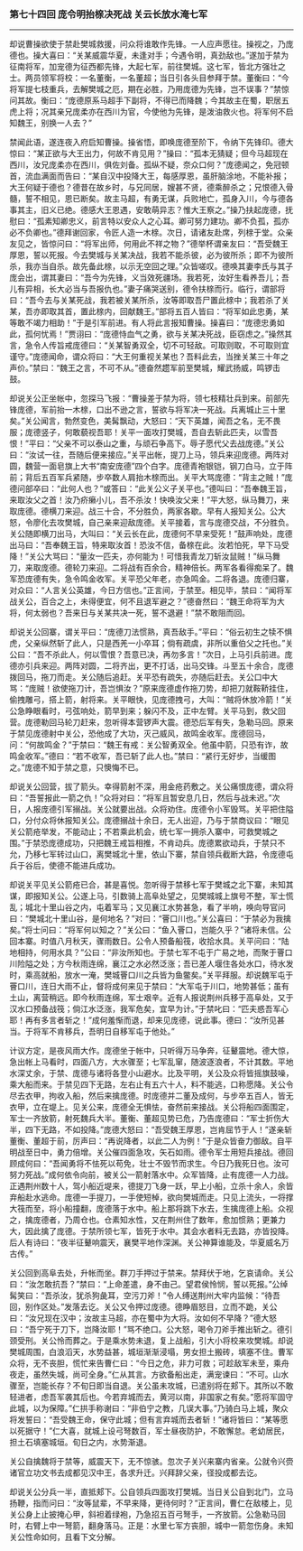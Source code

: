 ### 第七十四回 庞令明抬榇决死战 关云长放水淹七军
---

却说曹操欲使于禁赴樊城救援，问众将谁敢作先锋。一人应声愿往。操视之，乃庞德也。操大喜曰：“关某威震华夏，未逢对手；今遇令明，真劲敌也。”遂加于禁为征南将军，加宠德为征西都先锋，大起七军，前往樊城。这七军，皆北方强壮之士。两员领军将校：一名董衡，一名董超；当日引各头目参拜于禁。董衡曰：“今将军提七枝重兵，去解樊城之厄，期在必胜，乃用庞德为先锋，岂不误事？”禁惊问其故。衡曰：“庞德原系马超手下副将，不得已而降魏；今其故主在蜀，职居五虎上将；况其亲兄庞柔亦在西川为官，今使他为先锋，是泼油救火也。将军何不启知魏王，别换一人去？”  

禁闻此语，遂连夜入府启知曹操。操省悟，即唤庞德至阶下，令纳下先锋印。德大惊曰：“某正欲与大王出力，何故不肯见用？”操曰：“孤本无猜疑；但今马超现在西川，汝兄庞柔亦在西川，俱佐刘备。孤纵不疑，奈众口何？”庞德闻之，免冠顿首，流血满面而告曰：“某自汉中投降大王，每感厚恩，虽肝脑涂地，不能补报；大王何疑于德也？德昔在故乡时，与兄同居，嫂甚不贤，德乘醉杀之；兄恨德入骨髓，誓不相见，恩已断矣。故主马超，有勇无谋，兵败地亡，孤身入川，今与德各事其主，旧义已绝。德感大王恩遇，安敢萌异志？惟大王察之。”操乃扶起庞德，抚慰曰：“孤素知卿忠义，前言特以安众人之心耳。卿可努力建功。卿不负孤，孤亦必不负卿也。”德拜谢回家，令匠人造一木榇。次日，请诸友赴席，列榇于堂。众亲友见之，皆惊问曰：“将军出师，何用此不祥之物？”德举杯谓亲友曰：“吾受魏王厚恩，誓以死报。今去樊城与关某决战，我若不能杀彼，必为彼所杀；即不为彼所杀，我亦当自杀。故先备此榇，以示无空回之理。”众皆嗟叹。德唤其妻李氏与其子庞会出，谓其妻曰：“吾今为先锋，义当效死疆场。我若死，汝好生看养吾儿；吾儿有异相，长大必当与吾报仇也。”妻子痛哭送别，德令扶榇而行。临行，谓部将曰：“吾今去与关某死战，我若被关某所杀，汝等即取吾尸置此榇中；我若杀了关某，吾亦即取其首，置此榇内，回献魏王。”部将五百人皆曰：“将军如此忠勇，某等敢不竭力相助！”于是引军前进。有人将此言报知曹操。操喜曰：“庞德忠勇如此，孤何忧焉！”贾诩曰：“庞德恃血气之勇，欲与关某决死战，臣窃虑之。”操然其言，急令人传旨戒庞德曰：“关某智勇双全，切不可轻敌。可取则取，不可取则宜谨守。”庞德闻命，谓众将曰：“大王何重视关某也？吾料此去，当挫关某三十年之声价。”禁曰：“魏王之言，不可不从。”德奋然趱军前至樊城，耀武扬威，鸣锣击鼓。  

却说关公正坐帐中，忽探马飞报：“曹操差于禁为将，领七枝精壮兵到来。前部先锋庞德，军前抬一木榇，口出不逊之言，誓欲与将军决一死战。兵离城止三十里矣。”关公闻言，勃然变色，美髯飘动，大怒曰：“天下英雄，闻吾之名，无不畏服；庞德竖子，何敢藐视吾耶！关平一面攻打樊城，吾自去斩此匹夫，以雪吾恨！”平曰：“父亲不可以泰山之重，与顽石争高下。辱子愿代父去战庞德。”关公曰：“汝试一往，吾随后便来接应。”关平出帐，提刀上马，领兵来迎庞德。两阵对圆，魏营一面皂旗上大书“南安庞德”四个白字。庞德青袍银铠，钢刀白马，立于阵前；背后五百军兵紧随，步卒数人肩抬木榇而出。关平大骂庞德：“背主之贼！”庞德问部卒曰：“此何人也？”或答曰：“此关公义子关平也。”德叫曰：“吾奉魏王旨，来取汝父之首！汝乃疥癞小儿，吾不杀汝！快唤汝父来！”平大怒，纵马舞刀，来取庞德。德横刀来迎。战三十合，不分胜负，两家各歇。早有人报知关公。公大怒，令廖化去攻樊城，自己亲来迎敌庞德。关平接着，言与庞德交战，不分胜负。关公随即横刀出马，大叫曰：“关云长在此，庞德何不早来受死！”鼓声响处，庞德出马曰：“吾奉魏王旨，特来取汝首！恐汝不信，备榇在此。汝若怕死，早下马受降！”关公大骂曰：“量汝一匹夫，亦何能为！可惜我青龙刀斩汝鼠贼！”纵马舞刀，来取庞德。德轮刀来迎。二将战有百余合，精神倍长。两军各看得痴呆了。魏军恐庞德有失，急令鸣金收军。关平恐父年老，亦急鸣金。二将各退。庞德归寨，对众曰：“人言关公英雄，今日方信也。”正言间，于禁至。相见毕，禁曰：“闻将军战关公，百合之上，未得便宜，何不且退军避之？”德奋然曰：“魏王命将军为大将，何太弱也？吾来日与关某共决一死，誓不退避！”禁不敢阻而回。  

却说关公回寨，谓关平曰：“庞德刀法惯熟，真吾敌手。”平曰：“俗云初生之犊不惧虎，父亲纵然斩了此人，只是西羌一小卒耳；倘有疏虞，非所以重伯父之托也。”关公曰：“吾不杀此人，何以雪恨？吾意已决，再勿多言！”次日，上马引兵前进。庞德亦引兵来迎。两阵对圆，二将齐出，更不打话，出马交锋。斗至五十余合，庞德拨回马，拖刀而走。关公随后追赶。关平恐有疏失，亦随后赶去。关公口中大骂：“庞贼！欲使拖刀计，吾岂惧汝？”原来庞德虚作拖刀势，却把刀就鞍鞒挂住，偷拽雕弓，搭上箭，射将来。关平眼快，见庞德拽弓，大叫：“贼将休放冷箭！”关公急睁眼看时，弓弦响处，箭早到来；躲闪不及，正中左臂。关平马到，救父回营。庞德勒回马轮刀赶来，忽听得本营锣声大震。德恐后军有失，急勒马回。原来于禁见庞德射中关公，恐他成了大功，灭己威风，故鸣金收军。庞德回马，问：“何故鸣金？”于禁曰：“魏王有戒：关公智勇双全。他虽中箭，只恐有诈，故鸣金收军。”德曰：“若不收军，吾已斩了此人也。”禁曰：“紧行无好步，当缓图之。”庞德不知于禁之意，只懊悔不已。  

却说关公回营，拔了箭头。幸得箭射不深，用金疮药敷之。关公痛恨庞德，谓众将曰：“吾誓报此一箭之仇！”众将对曰：“将军且暂安息几日，然后与战未迟。”次日，人报庞德引军搦战。关公就要出战。众将劝住。庞德令小军毁骂。关平把住隘口，分付众将休报知关公。庞德搦战十余日，无人出迎，乃与于禁商议曰：“眼见关公箭疮举发，不能动止；不若乘此机会，统七军一拥杀入寨中，可救樊城之围。”于禁恐庞德成功，只把魏王戒旨相推，不肯动兵。庞德累欲动兵，于禁只不允，乃移七军转过山口，离樊城北十里，依山下寨，禁自领兵截断大路，令庞德屯兵于谷后，使德不能进兵成功。  

却说关平见关公箭疮已合，甚是喜悦。忽听得于禁移七军于樊城之北下寨，未知其谋，即报知关公。公遂上马，引数骑上高阜处望之，见樊城城上旗号不整，军士慌乱；城北十里山谷之内，屯着军马；又见襄江水势甚急，看了半响，唤向导官问曰：“樊城北十里山谷，是何地名？”对曰：“罾口川也。”关公喜曰：“于禁必为我擒矣。”将士问曰：“将军何以知之？”关公曰：“鱼入罾口，岂能久乎？”诸将未信。公回本寨。时值八月秋天，骤雨数日。公令人预备船筏，收拾水具。关平问曰：“陆地相持，何用水具？”公曰：“非汝所知也。于禁七军不屯于广易之地，而聚于罾口川险隘之处；方今秋雨连绵，襄江之水必然泛涨；吾已差人堰住各处水口，待水发时，乘高就船，放水一淹，樊城罾口川之兵皆为鱼鳖矣。”关平拜服。却说魏军屯于罾口川，连日大雨不止，督将成何来见于禁曰：“大军屯于川口，地势甚低；虽有土山，离营稍远。即今秋雨连绵，军士艰辛。近有人报说荆州兵移于高阜处，又于汉水口预备战筏；倘江水泛涨，我军危矣，宜早为计。”于禁叱曰：“匹夫惑吾军心耶！再有多言者斩之！”成何羞惭而退，却来见庞德，说此事。德曰：“汝所见甚当。于将军不肯移兵，吾明日自移军屯于他处。”  

计议方定，是夜风雨大作。庞德坐于帐中，只听得万马争奔，征鼙震地。德大惊，急出帐上马看时，四面八方，大水骤至；七军乱窜，随波逐浪者，不计其数。平地水深丈余，于禁、庞德与诸将各登小山避水。比及平明，关公及众将皆摇旗鼓噪，乘大船而来。于禁见四下无路，左右止有五六十人，料不能逃，口称愿降。关公令尽去衣甲，拘收入船，然后来擒庞德。时庞德并二董及成何，与步卒五百人，皆无衣甲，立在堤上。见关公来，庞德全无惧怯，奋然前来接战。关公将船四面围定，军士一齐放箭，射死魏兵大半。董衡、董超见势已危，乃告庞德曰：“军士折伤大半，四下无路，不如投降。”庞德大怒曰：“吾受魏王厚恩，岂肯屈节于人！”遂亲斩董衡、董超于前，厉声曰：“再说降者，以此二人为例！”于是众皆奋力御敌。自平明战至日中，勇力倍增。关公催四面急攻，矢石如雨。德令军士用短兵接战。德回顾成何曰：“吾闻勇将不怯死以苟免，壮士不毁节而求生。今日乃我死日也。汝可努力死战。”成何依令向前，被关公一箭射落水中。众军皆降，止有庞德一人力战。正遇荆州数十人，驾小船近堤来，德提刀飞身一跃，早上小船，立杀十余人，余皆弃船赴水逃命。庞德一手提刀，一手使短棹，欲向樊城而走。只见上流头，一将撑大筏而至，将小船撞翻，庞德落于水中。船上那将跳下水去，生擒庞德上船。众视之，擒庞德者，乃周仓也。仓素知水性，又在荆州住了数年，愈加惯熟；更兼力大，因此擒了庞德。于禁所领七军，皆死于水中。其会水者料无去路，亦皆投降。后人有诗曰：“夜半征鼙响震天，襄樊平地作深渊。关公神算谁能及，华夏威名万古传。”  

关公回到高阜去处，升帐而坐。群刀手押过于禁来。禁拜伏于地，乞哀请命。关公曰：“汝怎敢抗吾？”禁曰：“上命差遣，身不由己。望君侯怜悯，誓以死报。”公绰髯笑曰：“吾杀汝，犹杀狗彘耳，空污刀斧！”令人缚送荆州大牢内监候：“待吾回，别作区处。”发落去讫。关公又令押过庞德。德睁眉怒目，立而不跪，关公曰：“汝兄现在汉中；汝故主马超，亦在蜀中为大将。汝如何不早降？”德大怒曰：“吾宁死于刀下，岂降汝耶！”骂不绝口。公大怒，喝令刀斧手推出斩之。德引颈受刑。关公怜而葬之。于是乘水势未退，复上战船，引大小将校来攻樊城。却说樊城周围，白浪滔天，水势益甚，城垣渐渐浸塌，男女担土搬砖，填塞不住。曹军众将，无不丧胆，慌忙来告曹仁曰：“今日之危，非力可救；可趁敌军未至，乘舟夜走，虽然失城，尚可全身。”仁从其言。方欲备船出走，满宠谏曰：“不可。山水骤至，岂能长存？不旬日即当自退。关公虽未攻城，已遣别将在郏下。其所以不敢轻进者，虑吾军袭其后也。今若弃城而去，黄河以南，非国家之有矣。”愿将军固守此城，以为保障。”仁拱手称谢曰：“非伯宁之教，几误大事。”乃骑白马上城，聚众将发誓曰：“吾受魏王命，保守此城；但有言弃城而去者斩！”诸将皆曰：“某等愿以死据守！”仁大喜，就城上设弓弩数百，军士昼夜防护，不敢懈怠。老幼居民，担土石填塞城垣。旬日之内，水势渐退。  

关公自擒魏将于禁等，威震天下，无不惊骇。忽次子关兴来寨内省亲。公就令兴赍诸官立功文书去成都见汉中王，各求升迁。兴拜辞父亲，径投成都去讫。  

却说关公分兵一半，直抵郏下。公自领兵四面攻打樊城。当日关公自到北门，立马扬鞭，指而问曰：“汝等鼠辈，不早来降，更待何时？”正言间，曹仁在敌楼上，见关公身上止披掩心甲，斜袒着绿袍，乃急招五百弓弩手，一齐放箭。公急勒马回时，右臂上中一弩箭，翻身落马。正是：水里七军方丧胆，城中一箭忽伤身。未知关公性命如何，且看下文分解。  

